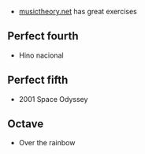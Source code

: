 - [musictheory.net](https://www.musictheory.net/exercises/ear-interval) has great exercises
## Perfect fourth
- Hino nacional
## Perfect fifth
- 2001 Space Odyssey
## Octave
- Over the rainbow